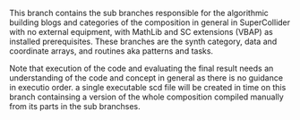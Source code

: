 
This branch contains the sub branches responsible for the algorithmic building blogs and categories of the composition in general in
SuperCollider with no external equipment, with MathLib and SC extensions (VBAP) as installed prerequisites.
These branches are the synth category, data and coordinate arrays, and routines aka patterns and tasks.


Note that execution of the code and evaluating the final result needs an understanding of the code and concept in general as there is no guidance in executio order.
a single executable scd file will be created in time on this branch containsing a version of the whole composition compiled manually from its parts in the sub branchses.
